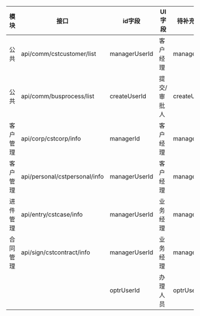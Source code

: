 | 模块 | 接口  | id字段 | UI字段 | 待补充的text字段 |
| ------------- | ------------- | ------------- | ------------- | ------------- |
| 公共 | api/comm/cstcustomer/list | managerUserId | 客户经理 | managerUserName |
| 公共 | api/comm/busprocess/list | createUserId | 提交/审批人 | createUserName |
| 客户管理 | api/corp/cstcorp/info | managerId | 客户经理 | managerName |
| 客户管理 | api/personal/cstpersonal/info | managerUserId | 客户经理 | managerUserName |
| 进件管理 | api/entry/cstcase/info | managerUserId | 业务经理 | managerUserName |
| 合同管理 | api/sign/cstcontract/info | managerUserId | 业务经理 | managerUserName |
| | | optrUserId | 办理人员 | optrUserName |
